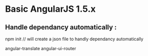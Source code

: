 # Basic AngularJS 1.5.x


## Handle dependancy automatically :

npm init // will create a json file to handly dependancy automatically

angular-translate
angular-ui-router